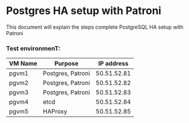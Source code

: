 # Postgres HA setup with Patroni
This document will explain the steps complete PostgreSQL HA setup with Patroni

### Test environmenT:
|VM Name |	Purpose	| IP address|
|---|---|---|
|pgvm1 |	Postgres, Patroni	| 50.51.52.81|
|pgvm2	| Postgres, Patroni	| 50.51.52.82|
|pgvm3	| Postgres, Patroni |	50.51.52.83|
|pgvm4	| etcd |	50.51.52.84|
|pgvm5 |	HAProxy	| 50.51.52.85|
